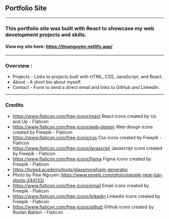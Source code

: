 ## Portfolio Site
---
### This portfolio site was built with React to showcase my web development projects and skills.
#### View my site here: https://tinanguyen.netlify.app/
---
### Overview :
* Projects - Links to projects built with HTML, CSS, JavaScript, and React.
* About - A short bio about myself. 
* Contact - Form to send a direct email and links to GitHub and LinkedIn.
---
### Credits 
* https://www.flaticon.com/free-icons/react React icons created by Us and Up - Flaticon
* https://www.flaticon.com/free-icons/web-design Web design icons created by Freepik - Flaticon
* https://www.flaticon.com/free-icons/css Css icons created by Freepik - Flaticon
* https://www.flaticon.com/free-icons/javascript Javascript icons created by Freepik - Flaticon
* https://www.flaticon.com/free-icons/figma Figma icons created by Freepik - Flaticon
* https://hype4.academy/tools/glassmorphism-generator
* Photo by Pew Nguyen: https://www.pexels.com/photo/people-near-bar-stools-244133/
* https://www.flaticon.com/free-icons/email Email icons created by Freepik - Flaticon
* https://www.flaticon.com/free-icons/linkedin Linkedin icons created by Freepik - Flaticon
* https://www.flaticon.com/free-icons/github Github icons created by Ruslan Babkin - Flaticon
